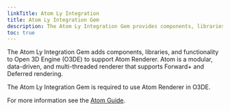 ```yaml
---
linkTitle: Atom Ly Integration
title: Atom Ly Integration Gem
description: The Atom Ly Integration Gem provides components, libraries, and functionality to support and integrate Atom Renderer in Open 3D Engine (O3DE).
toc: true
---
```


The Atom Ly Integration Gem adds components, libraries, and functionality to Open 3D Engine (O3DE) to support Atom Renderer. Atom is a modular, data-driven, and multi-threaded renderer that supports Forward+ and Deferred rendering.

The Atom Ly Integration Gem is required to use Atom Renderer in O3DE.

For more information see the [Atom Guide](/docs/atom-guide).
